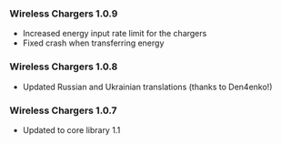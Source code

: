 ### Wireless Chargers 1.0.9
- Increased energy input rate limit for the chargers
- Fixed crash when transferring energy

### Wireless Chargers 1.0.8
- Updated Russian and Ukrainian translations (thanks to Den4enko!)

### Wireless Chargers 1.0.7
- Updated to core library 1.1
